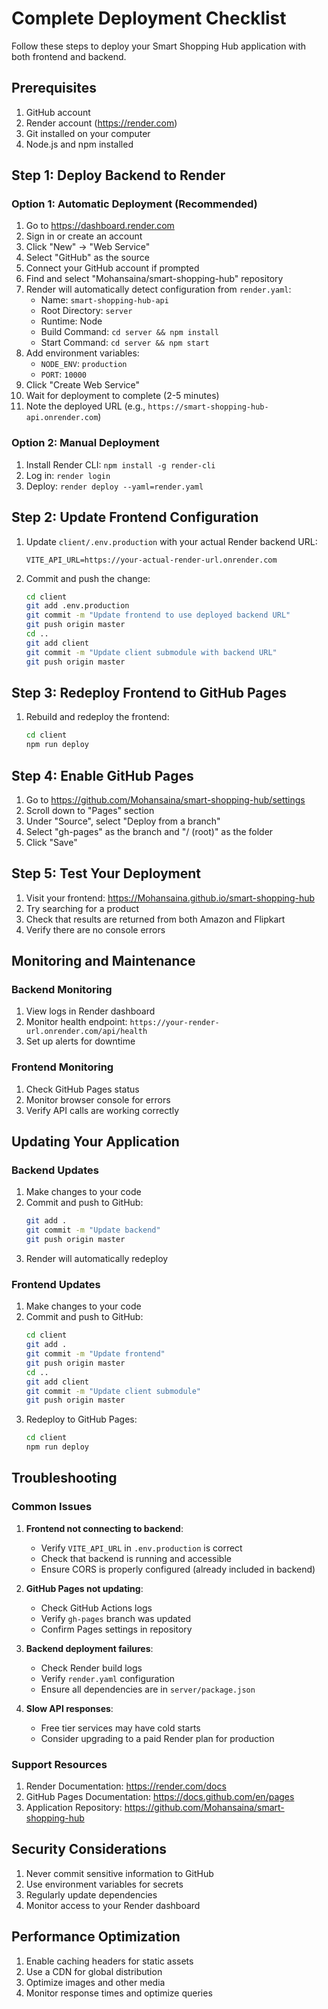 # Complete Deployment Checklist

Follow these steps to deploy your Smart Shopping Hub application with both frontend and backend.

## Prerequisites

1. GitHub account
2. Render account (https://render.com)
3. Git installed on your computer
4. Node.js and npm installed

## Step 1: Deploy Backend to Render

### Option 1: Automatic Deployment (Recommended)

1. Go to https://dashboard.render.com
2. Sign in or create an account
3. Click "New" → "Web Service"
4. Select "GitHub" as the source
5. Connect your GitHub account if prompted
6. Find and select "Mohansaina/smart-shopping-hub" repository
7. Render will automatically detect configuration from `render.yaml`:
   - Name: `smart-shopping-hub-api`
   - Root Directory: `server`
   - Runtime: Node
   - Build Command: `cd server && npm install`
   - Start Command: `cd server && npm start`
8. Add environment variables:
   - `NODE_ENV`: `production`
   - `PORT`: `10000`
9. Click "Create Web Service"
10. Wait for deployment to complete (2-5 minutes)
11. Note the deployed URL (e.g., `https://smart-shopping-hub-api.onrender.com`)

### Option 2: Manual Deployment

1. Install Render CLI: `npm install -g render-cli`
2. Log in: `render login`
3. Deploy: `render deploy --yaml=render.yaml`

## Step 2: Update Frontend Configuration

1. Update `client/.env.production` with your actual Render backend URL:
   ```
   VITE_API_URL=https://your-actual-render-url.onrender.com
   ```

2. Commit and push the change:
   ```bash
   cd client
   git add .env.production
   git commit -m "Update frontend to use deployed backend URL"
   git push origin master
   cd ..
   git add client
   git commit -m "Update client submodule with backend URL"
   git push origin master
   ```

## Step 3: Redeploy Frontend to GitHub Pages

1. Rebuild and redeploy the frontend:
   ```bash
   cd client
   npm run deploy
   ```

## Step 4: Enable GitHub Pages

1. Go to https://github.com/Mohansaina/smart-shopping-hub/settings
2. Scroll down to "Pages" section
3. Under "Source", select "Deploy from a branch"
4. Select "gh-pages" as the branch and "/ (root)" as the folder
5. Click "Save"

## Step 5: Test Your Deployment

1. Visit your frontend: https://Mohansaina.github.io/smart-shopping-hub
2. Try searching for a product
3. Check that results are returned from both Amazon and Flipkart
4. Verify there are no console errors

## Monitoring and Maintenance

### Backend Monitoring

1. View logs in Render dashboard
2. Monitor health endpoint: `https://your-render-url.onrender.com/api/health`
3. Set up alerts for downtime

### Frontend Monitoring

1. Check GitHub Pages status
2. Monitor browser console for errors
3. Verify API calls are working correctly

## Updating Your Application

### Backend Updates

1. Make changes to your code
2. Commit and push to GitHub:
   ```bash
   git add .
   git commit -m "Update backend"
   git push origin master
   ```
3. Render will automatically redeploy

### Frontend Updates

1. Make changes to your code
2. Commit and push to GitHub:
   ```bash
   cd client
   git add .
   git commit -m "Update frontend"
   git push origin master
   cd ..
   git add client
   git commit -m "Update client submodule"
   git push origin master
   ```
3. Redeploy to GitHub Pages:
   ```bash
   cd client
   npm run deploy
   ```

## Troubleshooting

### Common Issues

1. **Frontend not connecting to backend**:
   - Verify `VITE_API_URL` in `.env.production` is correct
   - Check that backend is running and accessible
   - Ensure CORS is properly configured (already included in backend)

2. **GitHub Pages not updating**:
   - Check GitHub Actions logs
   - Verify `gh-pages` branch was updated
   - Confirm Pages settings in repository

3. **Backend deployment failures**:
   - Check Render build logs
   - Verify `render.yaml` configuration
   - Ensure all dependencies are in `server/package.json`

4. **Slow API responses**:
   - Free tier services may have cold starts
   - Consider upgrading to a paid Render plan for production

### Support Resources

1. Render Documentation: https://render.com/docs
2. GitHub Pages Documentation: https://docs.github.com/en/pages
3. Application Repository: https://github.com/Mohansaina/smart-shopping-hub

## Security Considerations

1. Never commit sensitive information to GitHub
2. Use environment variables for secrets
3. Regularly update dependencies
4. Monitor access to your Render dashboard

## Performance Optimization

1. Enable caching headers for static assets
2. Use a CDN for global distribution
3. Optimize images and other media
4. Monitor response times and optimize queries